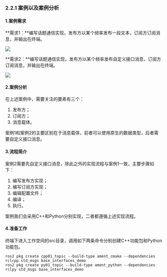 ### 2.2.1 案例以及案例分析

#### 1.案例需求

**需求1：**编写话题通信实现，发布方以某个频率发布一段文本，订阅方订阅消息，并输出在终端。

![](/assets/2.2.1案例1演示.gif)

**需求2：**编写话题通信实现，发布方以某个频率发布自定义接口消息，订阅方订阅消息，并输出在终端。

![](/assets/2.2.1案例2演示.gif)

#### 2.案例分析

在上述案例中，需要关注的要素有三个：

1. 发布方；
2. 订阅方；
3. 消息载体。

案例1和案例2的主要区别在于消息载体，前者可以使用原生的数据类型，后者需要自定义接口消息。

#### 3.流程简介

案例2需要先自定义接口消息，除此之外的实现流程与案例1一致，主要步骤如下：

1. 编写发布方实现；
2. 编写订阅方实现；
3. 编辑配置文件；
4. 编译；
5. 执行。

案例我们会采用C++和Python分别实现，二者都遵循上述实现流程。

#### 4.准备工作

终端下进入工作空间的src目录，调用如下两条命令分别创建C++功能包和Python功能包。

```
ros2 pkg create cpp01_topic --build-type ament_cmake --dependencies rclcpp std_msgs base_interfaces_demo
ros2 pkg create py01_topic --build-type ament_python --dependencies rclpy std_msgs base_interfaces_demo
```



